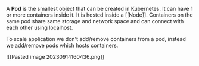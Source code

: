 A **Pod** is the smallest object that can be created in Kubernetes.  It can have 1 or more containers inside it. It is hosted inside a [[Node]].
Containers on the same pod share same storage and network space and can connect with each other using localhost.

To scale application we don't add/remove containers from a pod, instead we add/remove pods which hosts containers.

![[Pasted image 20230914160436.png]]
